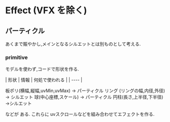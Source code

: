 # Effect (VFX を除く)

## パーティクル
あくまで賑やかし,メインとなるシルエットとは別ものとして考える.
### primitive
モデルを使わず,コードで形状を作る.

| 形状 | 情報 | 何処で使われる |
| ---- |

   板ポリ(横幅,縦幅,uvMin,uvMax) -> パーティクル
リング (リングの幅,内径,外径) -> シルエット
球(中心座標,スケール)          -> パーティクル
円柱(長さ,上半径,下半径) ->シルエット


などが ある.
これらに uvスクロールなどを組み合わせてエフェクトを作る.
